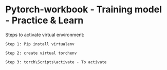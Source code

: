 ﻿# Pytorch-workbook - Training model - Practice & Learn

Steps to activate virtual environment:

    Step 1: Pip install virtualenv   
 
    Step 2: create virtual torchenv
 
    Step 3: torch\Scripts\activate - To activate 
  
  
 


